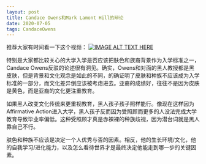 ```yaml
---
layout: post
title: Candace Owens和Mark Lamont Hill的辩论
date: 2020-07-05
tags: CandaceOwens
---
```


推荐大家有时间看一下这个视频：
[![IMAGE ALT TEXT HERE](http://img.youtube.com/vi/HjDUUU-Z-aI/0.jpg)](http://www.youtube.com/watch?v=HjDUUU-Z-aI)

特别是大家都比较关心的大学入学是否应该把肤色和族裔背景作为入学标准之一，Candace Owens反驳的论述很有洞见。确实，Owens和对面的黑人教授都是黑皮肤，但是背景和文化观念是如此的不同，的确证明了皮肤和种族不应该成为入学标准的一部分，而文化差异倒应该被考虑进去。亚裔的成绩好，往往不是因为皮肤是黄色，而是亚裔的文化更注重教育。

如果黑人改变文化传统来更重视教育，黑人孩子孩子照样能行。像现在这样因为Affirmative Action进入大学，黑人孩子反而因为受照顾而更多的人没法完成大学教育导致毕业率偏低。这种受照顾才真是赤裸裸的种族歧视，因为潜台词就是黑人靠自己不行。

肤色和种族不应该是决定一个人优秀与否的因素。相反，他的生长环境/文化，他的自我学习/进化能力，以及怎么看待世界才是最终决定他能走到哪一步的关键因素。

